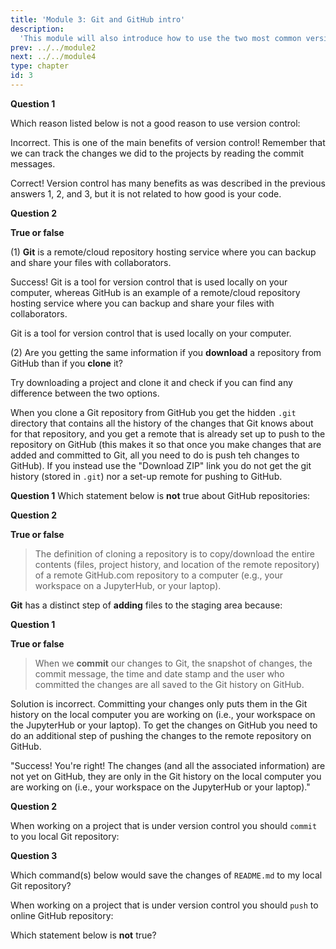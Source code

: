 ```yaml
---
title: 'Module 3: Git and GitHub intro'
description:
  'This module will also introduce how to use the two most common version control tools: Git for local version control, and GitHub for remote version control.' 
prev: ../../module2 
next: ../../module4
type: chapter
id: 3
---
```


<exercise id="1" title="What is version control, and why should I use it?" type="slides,video">

<slides source="module3/module3_01" shot="0" start="0:002" end="3:40">
</slides>

</exercise>

<exercise id='2' title="What is the difference between Git and GitHub?">

**Question 1**

Which reason listed below is not a good reason to use version control:

<choice id='1'>
<opt text='Version control tools provide transparency on how a project evolved by tracking the history of documents, and who made what changes to those documents.''>
Incorrect. This is one of the main benefits of version control! Remember that we can track the changes we did to the projects by reading the commit messages.
</opt>
<opt text='Version control tools usually include a remote/cloud repository hosting service that can act as a backup of your local files (i.e., the files on your computer).'>
</opt>
<opt text='In practice, most data science projects involve collaboration on documents that contain code (e.g., Jupyter notebooks), and version control tools facilitate collaboration on such documents.'>
</opt>
<opt text='Version control tools check the accuracy of your code.' correct='true'>

Correct! Version control has many benefits as was described in the previous answers 1, 2, and 3, but it is not related to how good is your code. 
</opt>
</choice>

**Question 2**

**True or false**

(1) **Git** is a remote/cloud repository hosting service where you can backup and share your files with collaborators.

<choice id='2'>
<opt text='true'>

Success! Git is a tool for version control that is used locally on your computer, whereas GitHub is an example of a remote/cloud repository hosting service where you can backup and share your files with collaborators.

</opt>
<opt text='false' correct='true'>

Git is a tool for version control that is used locally on your computer.

</opt>
</choice>

(2) Are you getting the same information if you **download** a repository from GitHub than if you **clone** it?

<choice id='3'>
<opt text='true'>

Try downloading a project and clone it and check if you can find any difference between the two options.

</opt>
<opt text='false' correct='true'>

When you clone a Git repository from GitHub you get the hidden `.git` directory that contains all the history of the changes that Git knows about for that repository, and you get a remote that is already set up to push to the repository on GitHub (this makes it so that once you make changes that are added and committed to Git, all you need to do is push teh changes to GitHub). If you instead use the "Download ZIP" link you do not get the git history (stored in `.git`) nor a set-up remote for pushing to GitHub.


</opt>
</choice>
</exercise>

<exercise id='3' title="Version control repositories"  type='slides, video'>
<slides source='module3/module3_02' shot='0' start='3:42' end='4:35'> </slides>
</exercise>

<exercise id='4' title='Cloning a GitHub repo'>

**Question 1**
Which statement below is **not** true about GitHub repositories: 

<choice id='1'>
<opt text='Immediately after a repository is created on GitHub.com using the website, the repository exists only on GitHub.com and does not exist on your computer (i.e., you need to do something to get a copy of it on your computer).' >
</opt>
<opt text='Only the creator of GitHub repository, and people the creator specify, can edit the files in the repository. This is true even when the repository is public.'>
</opt>
<opt text='If the repository is public, anyone on the web can view it.' >
</opt>
<opt text=' If the repository is public, anyone on the web can edit it.' correct='true' >
</opt>
<opt text='A GitHub repository is like a folder on Dropbox or Google Drive, but it is different in that it has special properties for version control.' >
</opt>
</choice>

**Question 2**

**True or false**

> The definition of cloning a repository is to copy/download the entire contents (files, project history, and location of the remote repository) of a remote GitHub.com repository to a computer (e.g., your workspace on a JupyterHub, or your laptop).

<choice id='2'>
<opt text='true' correct='true'>
</opt>
<opt text='false'>
</opt>
</choice>

</exercise>

<exercise id='5' title="The staging area"  type='slides, video'>
<slides source='module3/module3_03' shot='0' start='3:42' end='4:35'> </slides>
</exercise>

<exercise id='6' title='What can an empty area on your local computer be used for?'>

**Git** has a distinct step of **adding** files to the staging area because:

<choice>
<opt text='Not all changes we make (i.e., files we create or edit) are ones that we want to push to our remote GitHub repository.'>
</opt>
<opt text='It allows us to edit multiple files at once, but associate particular commit messages with particular files (so that the commit messages can more specifically reflect the changes that were made).'>
</opt>
<opt text='This is technically required of all version control software.'>
</opt>
<opt text='A and C'>
</opt>
<opt text='A and B' correct='true'>
</opt>
</choice>

</exercise>

<exercise id='7' title='Committing changes to a local repository' type='slides, video'>
<slides source='module3/module3_04' shot='0' start='3:42' end='4:35'> </slides>
</exercise>

<exercise id='8' title='A commit in a bottle'>

**Question 1**

**True or false**

> When we **commit** our changes to Git, the snapshot of changes, the commit message, the time and date stamp and the user who committed the changes are all saved to the Git history on GitHub.

<choice id='1'>
<opt text='true'>

Solution is incorrect. Committing your changes only puts them in the Git history on the local computer you are working on (i.e., your workspace on the JupyterHub or your laptop). To get the changes on GitHub you need to do an additional step of pushing the changes to the remote repository on GitHub.

</opt>
<opt text='false' correct='true'>

"Success! You're right! The changes (and all the associated information) are not yet on GitHub, they are only in the Git history on the local computer you are working on (i.e., your workspace on the JupyterHub or your laptop)."

</opt>
</choice>

**Question 2**

When working on a project that is under version control you should `commit` to you local Git repository:

<choice id='2'>
<opt text='After every new unit/addition/fix you add to the project' correct='true'>
</opt>
<opt text='2-3 times'>
</opt>
<opt text='only once, shortly before the deadline'>
</opt>
<opt text='obsessively, like every 5 minutes'>
</opt>
</choice>

**Question 3**

Which command(s) below would save the changes of `README.md` to my local Git repository? 

<choice id='3'>
<opt text='`git init README.md`  `git commit -m "Add authors and copyright"`' >
</opt>
<opt text='<code>git commit -m "Add authors and copyright"</code>'>
</opt>
<opt text='`git add README.md` `git commit -m "Add authors and copyright"`'  correct='true'>
</opt>
<opt text='<code>git commit -m README.md "Add authors and copyright"</code>'>
</opt>
</choice>
</exercise>

<exercise id='9' title='PUSHing changes from a remote repository'  type='slides, video'>
<slides source='module3/module3_05' shot='0' start='3:42' end='4:35'> </slides>
</exercise>

<exercise id='10' title='Everything that goes up...'>

When working on a project that is under version control you should `push` to online GitHub repository:

<choice>
<opt text='obsessively, like every 5 minutes' >
</opt>
<opt text='at least at the end of every session you work on the project' correct='true'>
</opt>
<opt text='2-3 times'>
</opt>
<opt text='only once, shortly before the deadline'>
</opt>
</choice>
</exercise>

<exercise id='11' title='PULLing changes from a remote repository'  type='slides, video'>
<slides source='module3/module3_06' shot='0' start='3:42' end='4:35'> </slides>
</exercise>

<exercise id='12' title='...has to come down (with changes)'>

Which statement below is **not** true?

<choice>
<opt text='Cloning and pulling a GitHub repository are the exact same thing.' correct='true'>
</opt>
<opt text='Pushing with Git is the act of sending changes that were committed to Git to a remote repository, for example, on GitHub.com.'>
</opt>
<opt text='Pulling with Git is the act of collecting changes that exists in a remote repository, for example, on GitHub.com, that do not yet exist on the local computer you are working on (i.e., your workspace on the JupyterHub or your laptop).'>
</opt>
<opt text='You should push your work to GitHub anytime you want to share your work with others, or when you are done a work session and want to back up your work.'>
</opt>
</choice>
</exercise>

